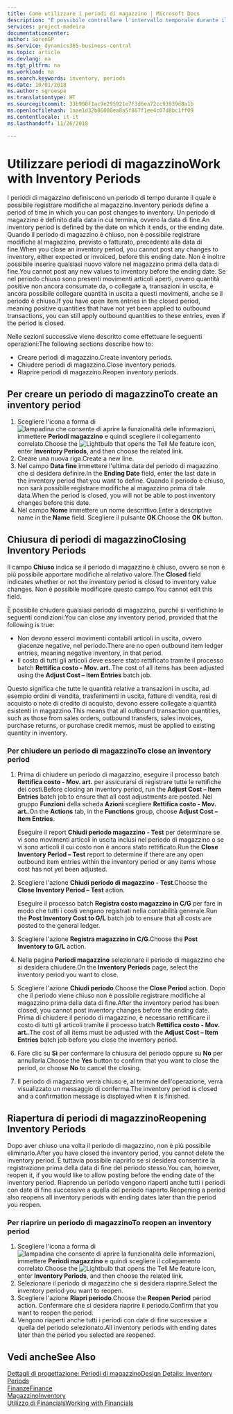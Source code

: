 ```yaml
---
title: Come utilizzare i periodi di magazzino | Microsoft Docs
description: "È possibile controllare l'intervallo temporale durante il quale si possono registrare modifiche al magazzino defininendo periodi di magazzino."
services: project-madeira
documentationcenter: 
author: SorenGP
ms.service: dynamics365-business-central
ms.topic: article
ms.devlang: na
ms.tgt_pltfrm: na
ms.workload: na
ms.search.keywords: inventory, periods
ms.date: 10/01/2018
ms.author: sgroespe
ms.translationtype: HT
ms.sourcegitcommit: 33b900f1ac9e295921e7f3d6ea72cc93939d8a1b
ms.openlocfilehash: 1aae1d32b86000ea8a5f867f1ee4c07d8bc1ff09
ms.contentlocale: it-it
ms.lasthandoff: 11/26/2018

---
```

# <a name="work-with-inventory-periods"></a><span data-ttu-id="c4fb1-103">Utilizzare periodi di magazzino</span><span class="sxs-lookup"><span data-stu-id="c4fb1-103">Work with Inventory Periods</span></span>
<span data-ttu-id="c4fb1-104">I periodi di magazzino definiscono un periodo di tempo durante il quale è possibile registrare modifiche al magazzino.</span><span class="sxs-lookup"><span data-stu-id="c4fb1-104">Inventory periods define a period of time in which you can post changes to inventory.</span></span> <span data-ttu-id="c4fb1-105">Un periodo di magazzino è definito dalla data in cui termina, ovvero la data di fine.</span><span class="sxs-lookup"><span data-stu-id="c4fb1-105">An inventory period is defined by the date on which it ends, or the ending date.</span></span> <span data-ttu-id="c4fb1-106">Quando il periodo di magazzino è chiuso, non è possibile registrare modifiche al magazzino, previsto o fatturato, precedente alla data di fine.</span><span class="sxs-lookup"><span data-stu-id="c4fb1-106">When you close an inventory period, you cannot post any changes to inventory, either expected or invoiced, before this ending date.</span></span> <span data-ttu-id="c4fb1-107">Non è inoltre possibile inserire qualsiasi nuovo valore nel magazzino prima della data di fine.</span><span class="sxs-lookup"><span data-stu-id="c4fb1-107">You cannot post any new values to inventory before the ending date.</span></span> <span data-ttu-id="c4fb1-108">Se nel periodo chiuso sono presenti movimenti articoli aperti, ovvero quantità positive non ancora consumate da, o collegate a, transazioni in uscita, è ancora possibile collegare quantità in uscita a questi movimenti, anche se il periodo è chiuso.</span><span class="sxs-lookup"><span data-stu-id="c4fb1-108">If you have open item entries in the closed period, meaning positive quantities that have not yet been applied to outbound transactions, you can still apply outbound quantities to these entries, even if the period is closed.</span></span>  

<span data-ttu-id="c4fb1-109">Nelle sezioni successive viene descritto come effettuare le seguenti operazioni:</span><span class="sxs-lookup"><span data-stu-id="c4fb1-109">The following sections describe how to:</span></span>  

* <span data-ttu-id="c4fb1-110">Creare periodi di magazzino.</span><span class="sxs-lookup"><span data-stu-id="c4fb1-110">Create inventory periods.</span></span>  
* <span data-ttu-id="c4fb1-111">Chiudere periodi di magazzino.</span><span class="sxs-lookup"><span data-stu-id="c4fb1-111">Close inventory periods.</span></span>  
* <span data-ttu-id="c4fb1-112">Riaprire periodi di magazzino.</span><span class="sxs-lookup"><span data-stu-id="c4fb1-112">Reopen inventory periods.</span></span>  

## <a name="to-create-an-inventory-period"></a><span data-ttu-id="c4fb1-113">Per creare un periodo di magazzino</span><span class="sxs-lookup"><span data-stu-id="c4fb1-113">To create an inventory period</span></span>  
1. <span data-ttu-id="c4fb1-114">Scegliere l'icona a forma di ![lampadina che consente di aprire la funzionalità delle informazioni](media/ui-search/search_small.png "Informazioni sull'operazione che si desidera eseguire"), immettere **Periodi magazzino** e quindi scegliere il collegamento correlato.</span><span class="sxs-lookup"><span data-stu-id="c4fb1-114">Choose the ![Lightbulb that opens the Tell Me feature](media/ui-search/search_small.png "Tell me what you want to do") icon, enter **Inventory Periods**, and then choose the related link.</span></span>  
2. <span data-ttu-id="c4fb1-115">Creare una nuova riga.</span><span class="sxs-lookup"><span data-stu-id="c4fb1-115">Create a new line.</span></span>  
3. <span data-ttu-id="c4fb1-116">Nel campo **Data fine** immettere l'ultima data del periodo di magazzino che si desidera definire.</span><span class="sxs-lookup"><span data-stu-id="c4fb1-116">In the **Ending Date** field, enter the last date in the inventory period that you want to define.</span></span> <span data-ttu-id="c4fb1-117">Quando il periodo è chiuso, non sarà possibile registrare modifiche al magazzino prima di tale data.</span><span class="sxs-lookup"><span data-stu-id="c4fb1-117">When the period is closed, you will not be able to post inventory changes before this date.</span></span>  
4. <span data-ttu-id="c4fb1-118">Nel campo **Nome** immettere un nome descrittivo.</span><span class="sxs-lookup"><span data-stu-id="c4fb1-118">Enter a descriptive name in the **Name** field.</span></span> <span data-ttu-id="c4fb1-119">Scegliere il pulsante **OK**.</span><span class="sxs-lookup"><span data-stu-id="c4fb1-119">Choose the **OK** button.</span></span>  

## <a name="closing-inventory-periods"></a><span data-ttu-id="c4fb1-120">Chiusura di periodi di magazzino</span><span class="sxs-lookup"><span data-stu-id="c4fb1-120">Closing Inventory Periods</span></span>  
<span data-ttu-id="c4fb1-121">Il campo **Chiuso** indica se il periodo di magazzino è chiuso, ovvero se non è più possibile apportare modifiche al relativo valore.</span><span class="sxs-lookup"><span data-stu-id="c4fb1-121">The **Closed** field indicates whether or not the inventory period is closed to inventory value changes.</span></span> <span data-ttu-id="c4fb1-122">Non è possibile modificare questo campo.</span><span class="sxs-lookup"><span data-stu-id="c4fb1-122">You cannot edit this field.</span></span>  

<span data-ttu-id="c4fb1-123">È possibile chiudere qualsiasi periodo di magazzino, purché si verifichino le seguenti condizioni:</span><span class="sxs-lookup"><span data-stu-id="c4fb1-123">You can close any inventory period, provided that the following is true:</span></span>  

* <span data-ttu-id="c4fb1-124">Non devono esserci movimenti contabili articoli in uscita, ovvero giacenze negative, nel periodo.</span><span class="sxs-lookup"><span data-stu-id="c4fb1-124">There are no open outbound item ledger entries, meaning negative inventory, in that period.</span></span>  
* <span data-ttu-id="c4fb1-125">Il costo di tutti gli articoli deve essere stato rettificato tramite il processo batch **Rettifica costo - Mov. art.**.</span><span class="sxs-lookup"><span data-stu-id="c4fb1-125">The cost of all items has been adjusted using the **Adjust Cost – Item Entries** batch job.</span></span>  

<span data-ttu-id="c4fb1-126">Questo significa che tutte le quantità relative a transazioni in uscita, ad esempio ordini di vendita, trasferimenti in uscita, fatture di vendita, resi di acquisto o note di credito di acquisto, devono essere collegate a quantità esistenti in magazzino.</span><span class="sxs-lookup"><span data-stu-id="c4fb1-126">This means that all outbound transaction quantities, such as those from sales orders, outbound transfers, sales invoices, purchase returns, or purchase credit memos, must be applied to existing quantity in inventory.</span></span>  

### <a name="to-close-an-inventory-period"></a><span data-ttu-id="c4fb1-127">Per chiudere un periodo di magazzino</span><span class="sxs-lookup"><span data-stu-id="c4fb1-127">To close an inventory period</span></span>  
1. <span data-ttu-id="c4fb1-128">Prima di chiudere un periodo di magazzino, eseguire il processo batch **Rettifica costo - Mov. art.** per assicurarsi di registrare tutte le rettifiche dei costi.</span><span class="sxs-lookup"><span data-stu-id="c4fb1-128">Before closing an inventory period, run the **Adjust Cost – Item Entries** batch job to ensure that all cost adjustments are posted.</span></span> <span data-ttu-id="c4fb1-129">Nel gruppo **Funzioni** della scheda **Azioni** scegliere **Rettifica costo - Mov. art.**.</span><span class="sxs-lookup"><span data-stu-id="c4fb1-129">On the **Actions** tab, in the **Functions** group, choose **Adjust Cost – Item Entries**.</span></span>  

     <span data-ttu-id="c4fb1-130">Eseguire il report **Chiudi periodo magazzino - Test** per determinare se vi sono movimenti articoli in uscita inclusi nel periodo di magazzino o se vi sono articoli il cui costo non è ancora stato rettificato.</span><span class="sxs-lookup"><span data-stu-id="c4fb1-130">Run the **Close Inventory Period – Test** report to determine if there are any open outbound item entries within the inventory period or any items whose cost has not yet been adjusted.</span></span>  
2. <span data-ttu-id="c4fb1-131">Scegliere l'azione **Chiudi periodo di magazzino - Test**.</span><span class="sxs-lookup"><span data-stu-id="c4fb1-131">Choose the **Close Inventory Period – Test** action.</span></span>  

     <span data-ttu-id="c4fb1-132">Eseguire il processo batch **Registra costo magazzino in C/G** per fare in modo che tutti i costi vengano registrati nella contabilità generale.</span><span class="sxs-lookup"><span data-stu-id="c4fb1-132">Run the **Post Inventory Cost to G/L** batch job to ensure that all costs are posted to the general ledger.</span></span>  
3. <span data-ttu-id="c4fb1-133">Scegliere l'azione **Registra magazzino in C/G**.</span><span class="sxs-lookup"><span data-stu-id="c4fb1-133">Choose the **Post Inventory to G/L** action.</span></span>  
4. <span data-ttu-id="c4fb1-134">Nella pagina **Periodi magazzino** selezionare il periodo di magazzino che si desidera chiudere.</span><span class="sxs-lookup"><span data-stu-id="c4fb1-134">On the **Inventory Periods** page, select the inventory period you want to close.</span></span>  
5. <span data-ttu-id="c4fb1-135">Scegliere l'azione **Chiudi periodo**.</span><span class="sxs-lookup"><span data-stu-id="c4fb1-135">Choose the **Close Period** action.</span></span> <span data-ttu-id="c4fb1-136">Dopo che il periodo viene chiuso non è possibile registrare modifiche al magazzino prima della data di fine.</span><span class="sxs-lookup"><span data-stu-id="c4fb1-136">After the inventory period has been closed, you cannot post inventory changes before the ending date.</span></span> <span data-ttu-id="c4fb1-137">Prima di chiudere il periodo di magazzino, è necessario rettificare il costo di tutti gli articoli tramite il processo batch **Rettifica costo - Mov. art.**.</span><span class="sxs-lookup"><span data-stu-id="c4fb1-137">The cost of all items must be adjusted with the **Adjust Cost – Item Entries** batch job before you close the inventory period.</span></span>  
6. <span data-ttu-id="c4fb1-138">Fare clic su **Sì** per confermare la chiusura del periodo oppure su **No** per annullarla.</span><span class="sxs-lookup"><span data-stu-id="c4fb1-138">Choose the **Yes** button to confirm that you want to close the period, or choose **No** to cancel the closing.</span></span>  
7. <span data-ttu-id="c4fb1-139">Il periodo di magazzino verrà chiuso e, al termine dell'operazione, verrà visualizzato un messaggio di conferma.</span><span class="sxs-lookup"><span data-stu-id="c4fb1-139">The inventory period is closed and a confirmation message is displayed when it is finished.</span></span>  

## <a name="reopening-inventory-periods"></a><span data-ttu-id="c4fb1-140">Riapertura di periodi di magazzino</span><span class="sxs-lookup"><span data-stu-id="c4fb1-140">Reopening Inventory Periods</span></span>  
<span data-ttu-id="c4fb1-141">Dopo aver chiuso una volta il periodo di magazzino, non è più possibile eliminarlo.</span><span class="sxs-lookup"><span data-stu-id="c4fb1-141">After you have closed the inventory period, you cannot delete the inventory period.</span></span> <span data-ttu-id="c4fb1-142">È tuttavia possibile riaprirlo se si desidera consentire la registrazione prima della data di fine del periodo stesso.</span><span class="sxs-lookup"><span data-stu-id="c4fb1-142">You can, however, reopen it, if you would like to allow posting before the ending date of the inventory period.</span></span> <span data-ttu-id="c4fb1-143">Riaprendo un periodo vengono riaperti anche tutti i periodi con date di fine successive a quella del periodo riaperto.</span><span class="sxs-lookup"><span data-stu-id="c4fb1-143">Reopening a period also reopens all inventory periods with ending dates later than the period you reopen.</span></span>  

### <a name="to-reopen-an-inventory-period"></a><span data-ttu-id="c4fb1-144">Per riaprire un periodo di magazzino</span><span class="sxs-lookup"><span data-stu-id="c4fb1-144">To reopen an inventory period</span></span>  
1. <span data-ttu-id="c4fb1-145">Scegliere l'icona a forma di ![lampadina che consente di aprire la funzionalità delle informazioni](media/ui-search/search_small.png "Informazioni sull'operazione che si desidera eseguire"), immettere **Periodi magazzino** e quindi scegliere il collegamento correlato.</span><span class="sxs-lookup"><span data-stu-id="c4fb1-145">Choose the ![Lightbulb that opens the Tell Me feature](media/ui-search/search_small.png "Tell me what you want to do") icon, enter **Inventory Periods**, and then choose the related link.</span></span>  
2. <span data-ttu-id="c4fb1-146">Selezionare il periodo di magazzino che si desidera riaprire.</span><span class="sxs-lookup"><span data-stu-id="c4fb1-146">Select the inventory period you want to reopen.</span></span>  
3. <span data-ttu-id="c4fb1-147">Scegliere l'azione **Riapri periodo**.</span><span class="sxs-lookup"><span data-stu-id="c4fb1-147">Choose the **Reopen Period** period action.</span></span> <span data-ttu-id="c4fb1-148">Confermare che si desidera riaprire il periodo.</span><span class="sxs-lookup"><span data-stu-id="c4fb1-148">Confirm that you want to reopen the period.</span></span>  
4. <span data-ttu-id="c4fb1-149">Vengono riaperti anche tutti i periodi con date di fine successive a quella del periodo selezionato.</span><span class="sxs-lookup"><span data-stu-id="c4fb1-149">All inventory periods with ending dates later than the period you selected are reopened.</span></span>  

## <a name="see-also"></a><span data-ttu-id="c4fb1-150">Vedi anche</span><span class="sxs-lookup"><span data-stu-id="c4fb1-150">See Also</span></span>  
[<span data-ttu-id="c4fb1-151">Dettagli di progettazione: Periodi di magazzino</span><span class="sxs-lookup"><span data-stu-id="c4fb1-151">Design Details: Inventory Periods</span></span>](design-details-inventory-periods.md)  
[<span data-ttu-id="c4fb1-152">Finanze</span><span class="sxs-lookup"><span data-stu-id="c4fb1-152">Finance</span></span>](finance.md)  
[<span data-ttu-id="c4fb1-153">Magazzino</span><span class="sxs-lookup"><span data-stu-id="c4fb1-153">Inventory</span></span>](inventory-manage-inventory.md)  
[<span data-ttu-id="c4fb1-154">Utilizzo di Financials</span><span class="sxs-lookup"><span data-stu-id="c4fb1-154">Working with Financials</span></span>](ui-work-product.md)

